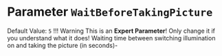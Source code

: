# Parameter `WaitBeforeTakingPicture`
Default Value: `5`
!!! Warning
    This is an **Expert Parameter**! Only change it if you understand what it does!
Waiting time between switching illumination on and taking the picture (in seconds)-
